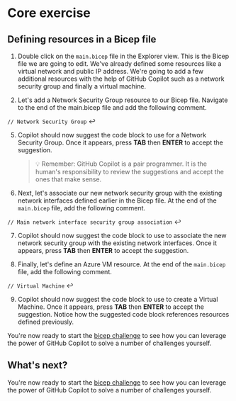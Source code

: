 # Core exercise

## Defining resources in a Bicep file

1. Double click on the `main.bicep` file in the Explorer view. This is the Bicep file we are going to edit. We've already defined some resources like a virtual network and public IP address. We're going to add a few additional resources with the help of GitHub Copilot such as a network security group and finally a virtual machine.

2. Let's add a Network Security Group resource to our Bicep file. Navigate to the end of the main.bicep file and add the following comment.

`// Network Security Group` :leftwards_arrow_with_hook:

5. Copilot should now suggest the code block to use for a Network Security Group. Once it appears, press **TAB** then **ENTER** to accept the suggestion.

   > :bulb: Remember: GitHub Copilot is a pair programmer. It is the human's responsibility to review the suggestions and accept the ones that make sense.

6. Next, let's associate our new network security group with the existing network interfaces defined earlier in the Bicep file. At the end of the `main.bicep` file, add the following comment.

`// Main network interface security group association` :leftwards_arrow_with_hook:

7. Copilot should now suggest the code block to use to associate the new network security group with the existing network interfaces. Once it appears, press **TAB** then **ENTER** to accept the suggestion.

8. Finally, let's define an Azure VM resource. At the end of the `main.bicep` file, add the following comment.

`// Virtual Machine` :leftwards_arrow_with_hook:

9. Copilot should now suggest the code block to use to create a Virtual Machine. Once it appears, press **TAB** then **ENTER** to accept the suggestion. Notice how the suggested code block references resources defined previously.

You're now ready to start the [bicep challenge](<./3. bicep challenge.md>) to see how you can leverage the power of GitHub Copilot to solve a number of challenges yourself.

## What's next?

You're now ready to start the [bicep challenge](<./3. bicep challenge.md>) to see how you can leverage the power of GitHub Copilot to solve a number of challenges yourself.
